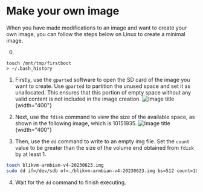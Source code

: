 # Make your own image

When you have made modifications to an image and want to create your own image, you can follow the steps below on Linux to create a minimal image.

0. 
```
touch /mnt/tmp/firstboot
> ~/.bash_history
```

1. Firstly, use the `gparted` software to open the SD card of the image you want to create. Use `gparted` to partition the unused space and set it as unallocated. This ensures that this portion of empty space without any valid content is not included in the image creation.
   ![Image title](assets/images/make-image/gparted.png){width="400"}

2. Next, use the `fdisk` command to view the size of the available space, as shown in the following image, which is 10151935.
   ![Image title](assets/images/make-image/fdisk.png){width="400"}

3. Then, use the `dd` command to write to an empty img file. Set the `count` value to be greater than the size of the volume end obtained from `fdisk` by at least 1.

```bash
touch blikvm-armbian-v4-20230623.img
sudo dd if=/dev/sdb of=./blikvm-armbian-v4-20230623.img bs=512 count=10151936
```

4. Wait for the `dd` command to finish executing.
